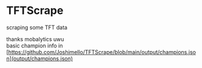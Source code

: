 # TFTScrape
scraping some TFT data

thanks mobalytics uwu  
basic champion info in [https://github.com/Joshimello/TFTScrape/blob/main/output/champions.json](output/champions.json)
